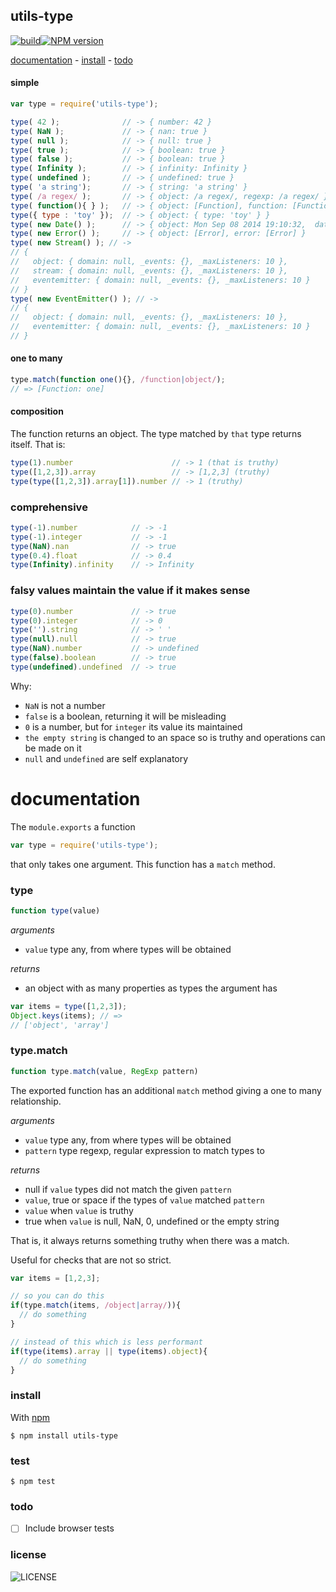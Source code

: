 ## utils-type
[![build][badge-build]][x-travis][![NPM version][badge-version]][x-npm]

[documentation](#documentation) -
[install](#install) -
[todo](#todo)

#### simple

```js
var type = require('utils-type');

type( 42 );              // -> { number: 42 }
type( NaN );             // -> { nan: true }
type( null );            // -> { null: true }
type( true );            // -> { boolean: true }
type( false );           // -> { boolean: true }
type( Infinity );        // -> { infinity: Infinity }
type( undefined );       // -> { undefined: true }
type( 'a string');       // -> { string: 'a string' }
type( /a regex/ );       // -> { object: /a regex/, regexp: /a regex/ } }
type( function(){ } );   // -> { object: [Function], function: [Function] }
type({ type : 'toy' });  // -> { object: { type: 'toy' } }
type( new Date() );      // -> { object: Mon Sep 08 2014 19:10:32,  date: Mon Sep 08 2014 19:10:32 GMT+0200 (CEST) }
type( new Error() );     // -> { object: [Error], error: [Error] }
type( new Stream() ); // ->
// {
//   object: { domain: null, _events: {}, _maxListeners: 10 },
//   stream: { domain: null, _events: {}, _maxListeners: 10 },
//   eventemitter: { domain: null, _events: {}, _maxListeners: 10 }
// }
type( new EventEmitter() ); // ->
// {
//   object: { domain: null, _events: {}, _maxListeners: 10 },
//   eventemitter: { domain: null, _events: {}, _maxListeners: 10 }
// }
```
#### one to many

```js
type.match(function one(){}, /function|object/);
// => [Function: one]
```

#### composition

The function returns an object. The type matched by `that` type returns itself. That is:

```js
type(1).number                      // -> 1 (that is truthy)
type([1,2,3]).array                 // -> [1,2,3] (truthy)
type(type([1,2,3]).array[1]).number // -> 1 (truthy)
```

### comprehensive

```js
type(-1).number            // -> -1
type(-1).integer           // -> -1
type(NaN).nan              // -> true
type(0.4).float            // -> 0.4
type(Infinity).infinity    // -> Infinity
```

### falsy values maintain the value if it makes sense

```js
type(0).number             // -> true
type(0).integer            // -> 0
type('').string            // -> ' '
type(null).null            // -> true
type(NaN).number           // -> undefined
type(false).boolean        // -> true
type(undefined).undefined  // -> true
```

Why:
- `NaN` is not a number
- `false` is a boolean, returning it will be misleading
- `0` is a number, but for `integer` its value its maintained
- `the empty string` is changed to an space so is truthy and operations can be made on it
- `null` and `undefined` are self explanatory

# documentation

The `module.exports` a function

```js
var type = require('utils-type');
```

that only takes one argument. This function has a `match` method.

### type
```js
function type(value)
```

_arguments_
 - `value` type any, from where types will be obtained

_returns_
 - an object with as many properties as types the argument has

```js
var items = type([1,2,3]);
Object.keys(items); // =>
// ['object', 'array']
```

### type.match
```js
function type.match(value, RegExp pattern)
```

The exported function has an additional `match` method giving a one to many relationship.

_arguments_
 - `value` type any, from where types will be obtained
 - `pattern` type regexp, regular expression to match types to

_returns_
 - null if `value` types did not match the given `pattern`
 - `value`, true or space if the types of `value` matched `pattern`
  - `value` when `value` is truthy
  - true when `value` is null, NaN, 0, undefined or the empty string

That is, it always returns something truthy when there was a match.

Useful for checks that are not so strict.

```js
var items = [1,2,3];

// so you can do this
if(type.match(items, /object|array/)){
  // do something
}

// instead of this which is less performant
if(type(items).array || type(items).object){
  // do something
}
```

### install

With [npm][x-npm]

    $ npm install utils-type

### test

    $ npm test

### todo

 - [ ] Include browser tests

### license

![LICENSE](http://img.shields.io/npm/l/utils-type.svg?style=flat-square)

[x-npm]: https://npmjs.org/package/utils-type
[x-travis]: https://travis-ci.org/stringparser/utils-type/builds
[badge-build]: http://img.shields.io/travis/stringparser/utils-type/master.svg?style=flat-square
[badge-version]: http://img.shields.io/npm/v/utils-type.svg?style=flat-square
